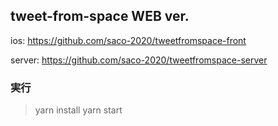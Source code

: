 ## tweet-from-space WEB ver.

ios: https://github.com/saco-2020/tweetfromspace-front

server: https://github.com/saco-2020/tweetfromspace-server

### 実行
> yarn install
> yarn start